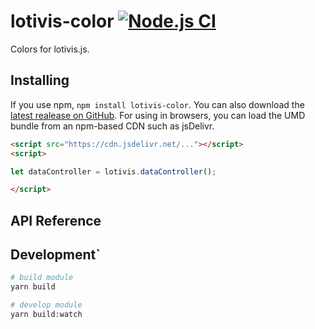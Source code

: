 # lotivis-color [![Node.js CI](https://github.com/lukasdanckwerth/lotivis-color/actions/workflows/node.js.yml/badge.svg?branch=main)](https://github.com/lukasdanckwerth/lotivis-color/actions/workflows/node.js.yml)

Colors for lotivis.js.

## Installing

If you use npm, `npm install lotivis-color`. You can also download the [latest realease on GitHub](https://github.com/lukasdanckwerth/lotivis-color/releases/latest). For using in browsers, you can load the UMD bundle from an npm-based CDN such as jsDelivr.

```html
<script src="https://cdn.jsdelivr.net/..."></script>
<script>

let dataController = lotivis.dataController();

</script>

```

## API Reference

## Development`

```bash
# build module
yarn build

# develop module
yarn build:watch
```